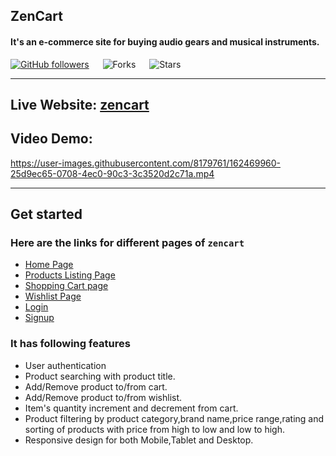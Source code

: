 ## ZenCart

#### It's an e-commerce site for buying audio gears and musical instruments.

[![GitHub followers](https://img.shields.io/github/followers/irohitgaur?style=social)](https://github.com/sanjitsarkar)
&emsp;
![Forks](https://img.shields.io/github/forks/sanjitsarkar/zencart)
&emsp;
![Stars](https://img.shields.io/github/stars/sanjitsarkar/zencart)

---

## Live Website: [zencart](https://zencartx.netlify.app/)

## Video Demo:
https://user-images.githubusercontent.com/8179761/162469960-25d9ec65-0708-4ec0-90c3-3c3520d2c71a.mp4


---

## Get started

### Here are the links for different pages of `zencart`

- [Home Page](https://zencartx.netlify.app/)
- [Products Listing Page](https://zencartx.netlify.app/produts)
- [Shopping Cart page](https://zencartx.netlify.app/cart)
- [Wishlist Page](https://zencartx.netlify.app/wishlist)
- [Login](https://zencartx.netlify.app/login)
- [Signup](https://zencartx.netlify.app/signup)

### It has following features

- User authentication
- Product searching with product title.
- Add/Remove product to/from cart.
- Add/Remove product to/from wishlist.
- Item's quantity increment and decrement from cart.
- Product filtering by product category,brand name,price range,rating and sorting of products with price from high to low and low to high.
- Responsive design for both Mobile,Tablet and Desktop.
